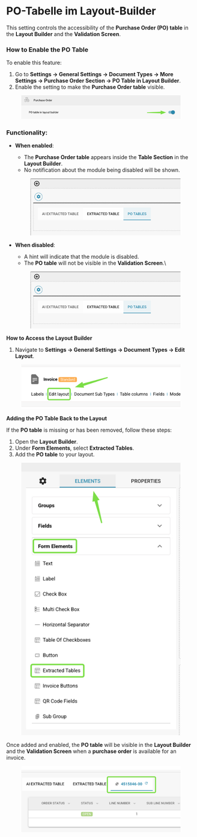 # PO-Tabelle im Layout-Builder

This setting controls the accessibility of the **Purchase Order (PO) table** in the **Layout Builder** and the **Validation Screen**.

### **How to Enable the PO Table**

To enable this feature:

1. Go to **Settings → General Settings → Document Types → More Settings → Purchase Order Section → PO Table in Layout Builder**.
2. Enable the setting to make the **Purchase Order table** visible.

<figure><img src="../../../../../.gitbook/assets/iScreen Shoter - Google Chrome - 250210131953.jpg" alt=""><figcaption></figcaption></figure>

### **Functionality:**

*   **When enabled**:

    * The **Purchase Order table** appears inside the **Table Section** in the **Layout Builder**.
    * No notification about the module being disabled will be shown.

    <figure><img src="../../../../../.gitbook/assets/iScreen Shoter - Google Chrome - 250210132235.jpg" alt=""><figcaption></figcaption></figure>
*   **When disabled**:

    * A hint will indicate that the module is disabled.
    * The **PO table** will not be visible in the **Validation Screen**.\


    <figure><img src="../../../../../.gitbook/assets/iScreen Shoter - Google Chrome - 250210132235 (1).jpg" alt=""><figcaption></figcaption></figure>

**How to Access the Layout Builder**

1. Navigate to **Settings → General Settings → Document Types → Edit Layout**.

<figure><img src="../../../../../.gitbook/assets/iScreen Shoter - Google Chrome - 250210135142.jpg" alt=""><figcaption></figcaption></figure>

**Adding the PO Table Back to the Layout**

If the **PO table** is missing or has been removed, follow these steps:

1. Open the **Layout Builder**.
2. Under **Form Elements**, select **Extracted Tables**.
3. Add the **PO table** to your layout.

<div align="left"><figure><img src="../../../../../.gitbook/assets/iScreen Shoter - Google Chrome - 250210135437.jpg" alt=""><figcaption></figcaption></figure></div>

Once added and enabled, the **PO table** will be visible in the **Layout Builder** and the **Validation Screen** when a **purchase order** is available for an invoice.

<div align="center"><figure><img src="../../../../../.gitbook/assets/iScreen Shoter - Google Chrome - 250210133655.jpg" alt=""><figcaption></figcaption></figure></div>
